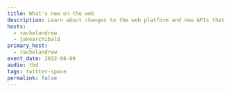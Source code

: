 ```yaml
---
title: What's new on the web
description: Learn about changes to the web platform and new APIs that you can use today.
hosts:
  - rachelandrew
  - jakearchibald
primary_host:
  - rachelandrew
event_date: 2022-08-09
audio: tbd
tags: twitter-space
permalink: false
---
```

